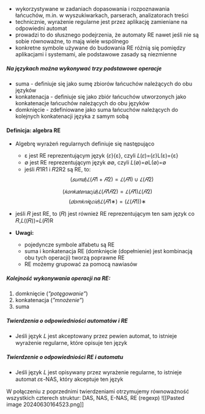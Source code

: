 - wykorzystywane w zadaniach dopasowania i rozpoznawania łańcuchów, m.in. w wyszukiwarkach, parserach, analizatorach treści
- technicznie, wyrażenie regularne jest przez aplikację zamieniane na odpowiedni automat
- prowadzi to do słusznego podejrzenia, że automaty RE nawet jeśli nie są sobie równoważne, to mają wiele wspólnego
- konkretne symbole używane do budowania RE różnią się pomiędzy aplikacjami i systemami, ale podstawowe zasady są niezmienne

##### Na językach można wykonywać trzy podstawowe operacje
- suma - definiuje się jako sumę zbiorów łańcuchów należących do obu języków
- konkatenacja - definiuje się jako zbiór łańcuchów utworzonych jako konkatenacje łańcuchów należących do obu języków
- domknięcie - zdefiniowane jako suma łańcuchów należących  do kolejnych konkatenacji języka z samym sobą

#### Definicja: algebra RE
- Algebrę wyrażeń regularnych definiuje się następująco
	- ε﻿ jest RE reprezentującym język {𝜀}{ε}﻿, czyli 𝐿(𝜀)={𝜀}L(ε)={ε}﻿
	- ∅﻿ jest RE reprezentującym język ∅∅﻿, czyli 𝐿(∅)=∅L(∅)=∅﻿
	- jeśli 𝑅1R1​﻿ i 𝑅2R2​﻿ są RE, to:
    $$(𝑠𝑢𝑚𝑎)𝐿(𝑅1+𝑅2)=𝐿(𝑅1)∪𝐿(𝑅2)$$
    
    $$(𝑘𝑜𝑛𝑘𝑎𝑡𝑒𝑛𝑎𝑐𝑗𝑎)𝐿(𝑅1𝑅2)=𝐿(𝑅1)𝐿(𝑅2)$$
    $$(𝑑𝑜𝑚𝑘𝑛𝑖ę𝑐𝑖𝑒)𝐿(𝑅1∗)=(𝐿(𝑅1))∗$$

- jeśli 𝑅﻿ jest RE, to (𝑅)﻿ jest również RE reprezentującym ten sam język co 𝑅,𝐿((𝑅))=𝐿(𝑅)R
- **Uwagi:**
	- pojedyncze symbole alfabetu są RE
	- suma i konkatenacja RE (domknięcie (dopełnienie) jest kombinacją obu tych operacji) tworzą poprawne RE
	- RE możemy grupować za pomocą nawiasów

##### Kolejność wykonywania operacji na RE:
1. domknięcie (_”potęgowanie”_)
2. konkatenacja (_”mnożenie”_)
3. suma

##### Twierdzenia o odpowiedniości automatów i RE
- Jeśli język 𝐿 jest akceptowany przez pewien automat, to istnieje wyrażenie regularne, które opisuje ten język
##### Twierdzenie o odpowiedniości RE i automatu
- Jeśli język 𝐿﻿ jest opisywany przez wyrażenie regularne, to istnieje automat 𝜀ε﻿-NAS, który akceptuje ten język

W połączeniu z poprzednimi twierdzeniami otrzymujemy równoważność wszystkich czterech struktur: DAS, NAS, E-NAS, RE (regexp)
![[Pasted image 20240630164523.png]]